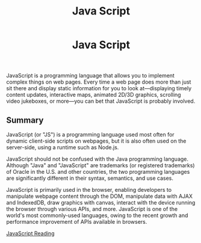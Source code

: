 <!DOCTYPE html>
<html>

<body>
    <header>
        <h1>Java Script</h1>
    </header>

<main>


<div>
    <p>
     <!DOCTYPE html>
<html>

<body>
    <header>
        <h1>Java Script</h1>
    </header>

<main>


<div>
    <p>
     JavaScript is a programming language that allows you to implement complex things on web pages. Every time a web page does more than just sit there and display static information for you to look at—displaying timely content updates, interactive maps, animated 2D/3D graphics, scrolling video jukeboxes, or more—you can bet that JavaScript is probably involved.
 </p>
</div>

<div>
    <h2>Summary</h2>
    JavaScript (or "JS") is a programming language used most often for dynamic client-side scripts on webpages, but it is also often used on the server-side, using a runtime such as Node.js.

JavaScript should not be confused with the Java programming language. Although "Java" and "JavaScript" are trademarks (or registered trademarks) of Oracle in the U.S. and other countries, the two programming languages are significantly different in their syntax, semantics, and use cases.

JavaScript is primarily used in the browser, enabling developers to manipulate webpage content through the DOM, manipulate data with AJAX and IndexedDB, draw graphics with canvas, interact with the device running the browser through various APIs, and more. JavaScript is one of the world's most commonly-used languages, owing to the recent growth and performance improvement of APIs available in browsers.


[JavaScript Reading](https://developer.mozilla.org/en-US/docs/Glossary/JavaScript)




</main>


</body>

</html>





    




  
  








</main>


</body>

</html>


